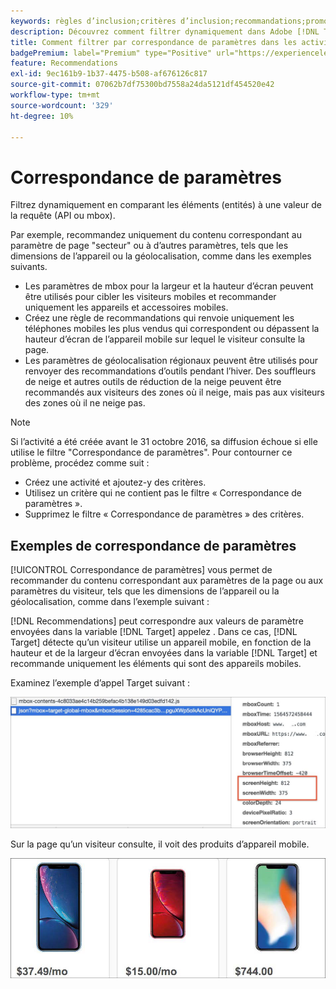 ```yaml
---
keywords: règles d’inclusion;critères d’inclusion;recommandations;promotion;promotions;filtrage dynamique;dynamique;correspondance des paramètres
description: Découvrez comment filtrer dynamiquement dans Adobe [!DNL Target] Recommendations en comparant les éléments (entités) à une valeur de la requête (API ou mbox).
title: Comment filtrer par correspondance de paramètres dans les activités Recommendations ?
badgePremium: label="Premium" type="Positive" url="https://experienceleague.adobe.com/docs/target/using/introduction/intro.html?lang=en#premium newtab=true" tooltip="See what's included in Target Premium."
feature: Recommendations
exl-id: 9ec161b9-1b37-4475-b508-af676126c817
source-git-commit: 07062b7df75300bd7558a24da5121df454520e42
workflow-type: tm+mt
source-wordcount: '329'
ht-degree: 10%

---
```


# Correspondance de paramètres

Filtrez dynamiquement en comparant les éléments (entités) à une valeur de la requête (API ou mbox).

Par exemple, recommandez uniquement du contenu correspondant au paramètre de page &quot;secteur&quot; ou à d’autres paramètres, tels que les dimensions de l’appareil ou la géolocalisation, comme dans les exemples suivants.

* Les paramètres de mbox pour la largeur et la hauteur d’écran peuvent être utilisés pour cibler les visiteurs mobiles et recommander uniquement les appareils et accessoires mobiles.
* Créez une règle de recommandations qui renvoie uniquement les téléphones mobiles les plus vendus qui correspondent ou dépassent la hauteur d’écran de l’appareil mobile sur lequel le visiteur consulte la page.
* Les paramètres de géolocalisation régionaux peuvent être utilisés pour renvoyer des recommandations d’outils pendant l’hiver. Des souffleurs de neige et autres outils de réduction de la neige peuvent être recommandés aux visiteurs des zones où il neige, mais pas aux visiteurs des zones où il ne neige pas.

>[!NOTE]
>
>Si l’activité a été créée avant le 31 octobre 2016, sa diffusion échoue si elle utilise le filtre &quot;Correspondance de paramètres&quot;. Pour contourner ce problème, procédez comme suit :
>
>* Créez une activité et ajoutez-y des critères.
>* Utilisez un critère qui ne contient pas le filtre « Correspondance de paramètres ».
>* Supprimez le filtre « Correspondance de paramètres » des critères.


## Exemples de correspondance de paramètres

[!UICONTROL Correspondance de paramètres] vous permet de recommander du contenu correspondant aux paramètres de la page ou aux paramètres du visiteur, tels que les dimensions de l’appareil ou la géolocalisation, comme dans l’exemple suivant :

[!DNL Recommendations] peut correspondre aux valeurs de paramètre envoyées dans la variable [!DNL Target] appelez . Dans ce cas, [!DNL Target] détecte qu’un visiteur utilise un appareil mobile, en fonction de la hauteur et de la largeur d’écran envoyées dans la variable [!DNL Target] et recommande uniquement les éléments qui sont des appareils mobiles.

Examinez l’exemple d’appel Target suivant :

![Appel de Target](/help/main/c-recommendations/c-algorithms/assets/example-target-call-2.png)

Sur la page qu’un visiteur consulte, il voit des produits d’appareil mobile.

![Produits pour appareils mobiles](/help/main/c-recommendations/c-algorithms/assets/phones.png)
